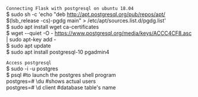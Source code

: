 ``Connecting Flask with postgresql on ubuntu 18.04``  
$ sudo sh -c 'echo "deb http://apt.postgresql.org/pub/repos/apt/ $(lsb_release -cs)-pgdg main" > /etc/apt/sources.list.d/pgdg.list'   
$ sudo apt install wget ca-certificates  
$ wget --quiet -O - https://www.postgresql.org/media/keys/ACCC4CF8.asc | sudo apt-key add -  
$ sudo apt update  
$ sudo apt install postgresql-10 pgadmin4   

``Access postgresql``   
$ sudo -i -u postgres   
$ psql		#to launch the postgres shell program  
postgres=# \du 				#shows actual users   
postgres=# \d client                   #database table's name
